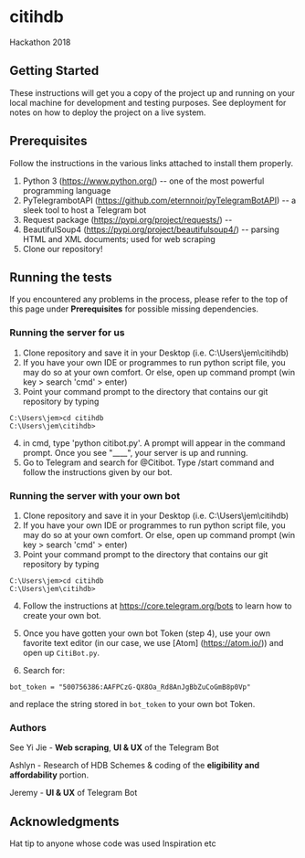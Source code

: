 # citihdb
Hackathon 2018

## Getting Started
These instructions will get you a copy of the project up and running on your local machine for development and testing purposes. 
See deployment for notes on how to deploy the project on a live system.

Prerequisites
---------------
Follow the instructions in the various links attached to install them properly.
1. Python 3 (https://www.python.org/) -- one of the most powerful programming language
2. PyTelegrambotAPI (https://github.com/eternnoir/pyTelegramBotAPI) -- a sleek tool to host a Telegram bot
3. Request package (https://pypi.org/project/requests/) -- 
4. BeautifulSoup4 (https://pypi.org/project/beautifulsoup4/) -- parsing HTML and XML documents; used for web scraping
5. Clone our repository!

## Running the tests
If you encountered any problems in the process, please refer to the top of this page under **Prerequisites** for possible missing dependencies.

### Running the server for us
1. Clone repository and save it in your Desktop (i.e. C:\Users\jem\citihdb)
2. If you have your own IDE or programmes to run python script file, you may do so at your own comfort. Or else, open up command prompt
(win key > search 'cmd' > enter)
3. Point your command prompt to the directory that contains our git repository by typing
```
C:\Users\jem>cd citihdb
C:\Users\jem\citihdb>
```
4. in cmd, type 'python citibot.py'. A prompt will appear in the command prompt. Once you see "____", your server is up and running.
5. Go to Telegram and search for @Citibot. Type /start command and follow the instructions given by our bot.

### Running the server with your own bot
1. Clone repository and save it in your Desktop (i.e. C:\Users\jem\citihdb)
2. If you have your own IDE or programmes to run python script file, you may do so at your own comfort. Or else, open up command prompt
(win key > search 'cmd' > enter)
3. Point your command prompt to the directory that contains our git repository by typing
```
C:\Users\jem>cd citihdb
C:\Users\jem\citihdb>
```
4. Follow the instructions at https://core.telegram.org/bots to learn how to create your own bot.

5. Once you have gotten your own bot Token (step 4), use your own favorite text editor (in our case, we use [Atom] (https://atom.io/)) and open up `CitiBot.py`.

6. Search for:
```
bot_token = "500756386:AAFPCzG-QX8Oa_Rd8AnJgBbZuCoGmB8p0Vp"
```
and replace the string stored in `bot_token` to your own bot Token.




### Authors
See Yi Jie - **Web scraping**, **UI & UX** of the Telegram Bot

Ashlyn - Research of HDB Schemes & coding of the **eligibility and affordability** portion.

Jeremy - **UI & UX** of Telegram Bot


## Acknowledgments
Hat tip to anyone whose code was used
Inspiration
etc
